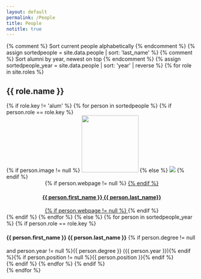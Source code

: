 ```yaml
---
layout: default
permalink: /People
title: People
notitle: true
---
```

{% comment %} Sort current people alphabetically {% endcomment %}
{% assign sortedpeople = site.data.people | sort: 'last_name' %}
{% comment %} Sort alumni by year, newest on top {% endcomment %}
{% assign sortedpeople_year = site.data.people | sort: 'year' | reverse %}
{% for role in site.roles %}
<div class="row">
  <h2>{{ role.name }}</h2>
  {% if role.key != 'alum' %}
  {% for person in sortedpeople %}
  {% if person.role == role.key %}
  <div class="col-lg-3">
    <div class="thumbnail" style="border:0;box-shadow:none">
      {% if person.image != null %}
      <img class="img-circle" src="{{site.baseurl}}{{person.image}}" style="width:150px"/>
      {% else %}
      <img class="img-circle" src="http://placehold.it/150x150?text=no+picture"/>
      {% endif %}
      <div class="caption" style="text-align:center">
        {% if person.webpage != null %}
        <a href="{{ person.webpage }}">
        {% endif %}
        <h4>{{ person.first_name }} {{ person.last_name}}</h4>
        {% if person.webpage != null %}
        </a>
        {% endif %}
      </div>
    </div>
  </div>
  {% endif %}
  {% endfor %}
  {% else %}
  {% for person in sortedpeople_year %}
  {% if person.role == role.key %}
  <div class="col-xs-12">
    <h4 style="display:inline-block">{{ person.first_name }} {{ person.last_name }}</h4>
    <span>{% if person.degree != null and person.year != null %}{{ person.degree }} ({{ person.year }}){% endif %}{% if person.position != null %}{{ person.position }}{% endif %}</span>
  </div>
  {% endif %}
  {% endfor %}
  {% endif %}
</div>
{% endfor %}
